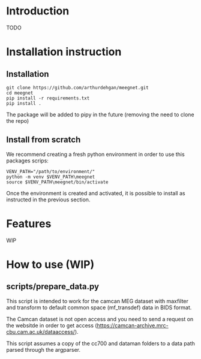 # Introduction

TODO

# Installation instruction

## Installation

```
git clone https://github.com/arthurdehgan/meegnet.git
cd meegnet
pip install -r requirements.txt
pip install .
```

The package will be added to pipy in the future (removing the need to clone the repo)

## Install from scratch

We recommend creating a fresh python environment in order to use this packages scrips:
```
VENV_PATH="/path/to/environment/"
python -m venv $VENV_PATH\meegnet
source $VENV_PATH\meegnet/bin/activate
```

Once the environment is created and activated, it is possible to install as instructed in the previous section.

# Features

WIP

# How to use (WIP)

## scripts/prepare_data.py

This script is intended to work for the camcan MEG dataset with maxfilter
and transform to default common space (mf_transdef) data in BIDS format.

The Camcan dataset is not open access and you need to send a request on the
websitde in order to get access (https://camcan-archive.mrc-cbu.cam.ac.uk/dataaccess/).

This script assumes a copy of the cc700 and dataman folders to a data path parsed
through the argparser.

